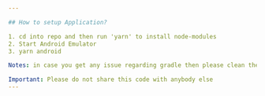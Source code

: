 ```yaml
---

## How to setup Application?

1. cd into repo and then run 'yarn' to install node-modules
2. Start Android Emulator
3. yarn android

Notes: in case you get any issue regarding gradle then please clean the project by : './gradlew clean'

Important: Please do not share this code with anybody else
---
```


